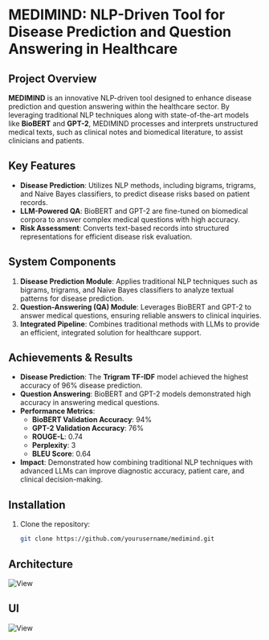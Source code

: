 # MEDIMIND: NLP-Driven Tool for Disease Prediction and Question Answering in Healthcare

## Project Overview
**MEDIMIND** is an innovative NLP-driven tool designed to enhance disease prediction and question answering within the healthcare sector. By leveraging traditional NLP techniques along with state-of-the-art models like **BioBERT** and **GPT-2**, MEDIMIND processes and interprets unstructured medical texts, such as clinical notes and biomedical literature, to assist clinicians and patients.

## Key Features
- **Disease Prediction**: Utilizes NLP methods, including bigrams, trigrams, and Naive Bayes classifiers, to predict disease risks based on patient records.
- **LLM-Powered QA**: BioBERT and GPT-2 are fine-tuned on biomedical corpora to answer complex medical questions with high accuracy.
- **Risk Assessment**: Converts text-based records into structured representations for efficient disease risk evaluation.

## System Components
1. **Disease Prediction Module**: Applies traditional NLP techniques such as bigrams, trigrams, and Naive Bayes classifiers to analyze textual patterns for disease prediction.
2. **Question-Answering (QA) Module**: Leverages BioBERT and GPT-2 to answer medical questions, ensuring reliable answers to clinical inquiries.
3. **Integrated Pipeline**: Combines traditional methods with LLMs to provide an efficient, integrated solution for healthcare support.

## Achievements & Results
- **Disease Prediction**: The **Trigram TF-IDF** model achieved the highest accuracy of 96% disease prediction.
- **Question Answering**: BioBERT and GPT-2 models demonstrated high accuracy in answering medical questions.
- **Performance Metrics**:
  - **BioBERT Validation Accuracy**: 94%
  - **GPT-2 Validation Accuracy**: 76%
  - **ROUGE-L**: 0.74
  - **Perplexity**: 3
  - **BLEU Score**: 0.64
- **Impact**: Demonstrated how combining traditional NLP techniques with advanced LLMs can improve diagnostic accuracy, patient care, and clinical decision-making.

## Installation
1. Clone the repository:
   ```bash
   git clone https://github.com/yourusername/medimind.git

## Architecture
![View](image2.jpg)

## UI
![View](image.jpg)
